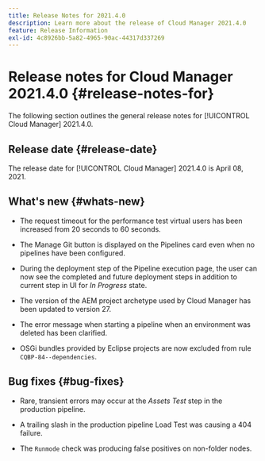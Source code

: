 ```yaml
---
title: Release Notes for 2021.4.0
description: Learn more about the release of Cloud Manager 2021.4.0
feature: Release Information
exl-id: 4c8926bb-5a82-4965-90ac-44317d337269
---
```

# Release notes for Cloud Manager 2021.4.0 {#release-notes-for}

The following section outlines the general release notes for [!UICONTROL Cloud Manager] 2021.4.0.

## Release date {#release-date}

The release date for [!UICONTROL Cloud Manager] 2021.4.0 is April 08, 2021.

## What's new {#whats-new}

* The request timeout for the performance test virtual users has been increased from 20 seconds to 60 seconds.

* The Manage Git button is displayed on the Pipelines card even when no pipelines have been configured. 

* During the deployment step of the Pipeline execution page, the user can now see the completed and future deployment steps in addition to current step in UI for *In Progress* state.

* The version of the AEM project archetype used by Cloud Manager has been updated to version 27.

* The error message when starting a pipeline when an environment was deleted has been clarified.

* OSGi bundles provided by Eclipse projects are now excluded from rule `CQBP-84--dependencies`.

## Bug fixes {#bug-fixes}

* Rare, transient errors may occur at the *Assets Test* step in the production pipeline.

* A trailing slash in the production pipeline Load Test was causing a 404 failure.

* The `Runmode` check was producing false positives on non-folder nodes.

